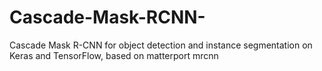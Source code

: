 # Cascade-Mask-RCNN-
Cascade Mask R-CNN for object detection and instance segmentation on Keras and TensorFlow, based on matterport mrcnn
